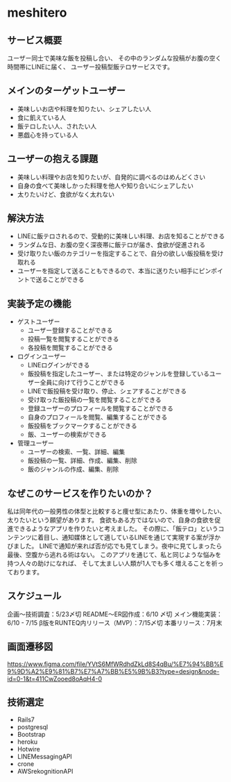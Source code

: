 # meshitero

## サービス概要
ユーザー同士で美味な飯を投稿し合い、
その中のランダムな投稿がお腹の空く時間帯にLINEに届く、
ユーザー投稿型飯テロサービスです。

## メインのターゲットユーザー
- 美味しいお店や料理を知りたい、シェアしたい人
- 食に飢えている人
- 飯テロしたい人、されたい人
- 悪戯心を持っている人

## ユーザーの抱える課題
- 美味しい料理やお店を知りたいが、自発的に調べるのはめんどくさい
- 自身の食べて美味しかった料理を他人や知り合いにシェアしたい
- 太りたいけど、食欲がなく太れない

## 解決方法
- LINEに飯テロされるので、受動的に美味しい料理、お店を知ることができる
- ランダムな日、お腹の空く深夜帯に飯テロが届き、食欲が促進される
- 受け取りたい飯のカテゴリーを指定することで、自分の欲しい飯投稿を受け取れる
- ユーザーを指定して送ることもできるので、本当に送りたい相手にピンポイントで送ることができる

## 実装予定の機能
- ゲストユーザー
  - ユーザー登録することができる
  - 投稿一覧を閲覧することができる
  - 各投稿を閲覧することができる
- ログインユーザー
  - LINEログインができる
  - 飯投稿を指定したユーザー、または特定のジャンルを登録しているユーザー全員に向けて行うことができる
  - LINEで飯投稿を受け取り、停止、シェアすることができる
  - 受け取った飯投稿の一覧を閲覧することができる
  - 登録ユーザーのプロフィールを閲覧することができる
  - 自身のプロフィールを閲覧、編集することができる
  - 飯投稿をブックマークすることができる
  - 飯、ユーザーの検索ができる
- 管理ユーザー
  - ユーザーの検索、一覧、詳細、編集
  - 飯投稿の一覧、詳細、作成、編集、削除
  - 飯のジャンルの作成、編集、削除

## なぜこのサービスを作りたいのか？
私は同年代の一般男性の体型と比較すると痩せ型にあたり、体重を増やしたい、太りたいという願望があります。
食欲もある方ではないので、自身の食欲を促進できるようなアプリを作りたいと考えました。
その際に、「飯テロ」というコンテンツに着目し、通知媒体として適しているLINEを通じて実現する案が浮かびました。
LINEで通知が来れば否が応でも見てしまう。夜中に見てしまったら最後、空腹から逃れる術はない。
このアプリを通じて、私と同じような悩みを持つ人々の助けになれば、
そして太ましい人類が1人でも多く増えることを祈っております。

## スケジュール
企画〜技術調査：5/23〆切
README〜ER図作成：6/10 〆切
メイン機能実装：6/10 - 7/15
β版をRUNTEQ内リリース（MVP）：7/15〆切
本番リリース：7月末

## 画面遷移図
https://www.figma.com/file/YVtS6MfWRdhdZkLd8S4qBu/%E7%94%BB%E9%9D%A2%E9%81%B7%E7%A7%BB%E5%9B%B3?type=design&node-id=0-1&t=411CwZooed8oAqH4-0


## 技術選定
- Rails7
- postgresql
- Bootstrap
- heroku
- Hotwire
- LINEMessagingAPI
- crone
- AWSrekognitionAPI
